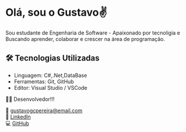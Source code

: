 # Olá, sou o Gustavo✌️
Sou estudante de Engenharia de Software - Apaixonado por tecnoligia e Buscando aprender, colaborar e crescer na área de programação.

## 🛠️ Tecnologias Utilizadas

- Linguagem: C#,.Net,DataBase 
- Ferramentas: Git, GitHub
- Editor: Visual Studio / VSCode

🧑‍💻 Desenvolvedor!!!

📧 gustavogcpereira@email.com  
🔗 [LinkedIn](https://www.linkedin.com/in/gustavo-guimarães-cardoso-pereira-8ab61535a/)  
💻 [GitHub](https://github.com/gustadev06)
